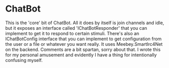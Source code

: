 # ChatBot
This is the 'core' bit of ChatBot. 
All it does by itself is join channels and idle, but it exposes an interface called 'IChatBotResponder' that you can implement to get it to respond to certain stimuli. There's also an IChatBotConfig interface that you can implement to get configuration from the user or a file or whatever you want really. It uses Meebey.SmartIrc4Net on the backend. Comments are a bit spartan, sorry about that. I wrote this for my personal amusement and evidently I have a thing for intentionally confusing myself.
